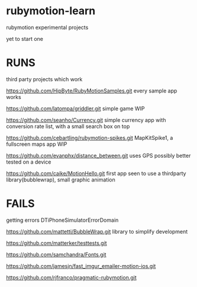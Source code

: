 rubymotion-learn
================

rubymotion experimental projects

yet to start one


RUNS
====
third party projects which work

https://github.com/HipByte/RubyMotionSamples.git
every sample app works

https://github.com/latompa/griddler.git
simple game WIP

https://github.com/seanho/Currency.git
simple currency app with conversion rate list, with a small search box on top 

https://github.com/cebartling/rubymotion-spikes.git
MapKitSpike1, a fullscreen maps app WIP

https://github.com/evanphx/distance_between.git
uses GPS possibly better tested on a device

https://github.com/caike/MotionHello.git
first app seen to use a thirdparty library(bubblewrap), small graphic animation


FAILS
=====
getting errors DTiPhoneSimulatorErrorDomain

https://github.com/mattetti/BubbleWrap.git 
library to simplify development

	
https://github.com/matterker/testtests.git 
	
https://github.com/samchandra/Fonts.git

https://github.com/jamesjn/fast_imgur_emailer-motion-ios.git

https://github.com/rjfranco/pragmatic-rubymotion.git